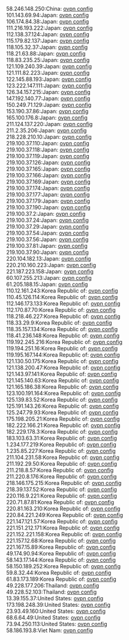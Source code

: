58.246.148.250:China: [ovpn config](vpn/58_246_148_250.ovpn)  
101.143.69.94:Japan: [ovpn config](vpn/101_143_69_94.ovpn)  
106.174.84.38:Japan: [ovpn config](vpn/106_174_84_38.ovpn)  
111.216.193.222:Japan: [ovpn config](vpn/111_216_193_222.ovpn)  
112.138.37.124:Japan: [ovpn config](vpn/112_138_37_124.ovpn)  
115.179.82.137:Japan: [ovpn config](vpn/115_179_82_137.ovpn)  
118.105.32.37:Japan: [ovpn config](vpn/118_105_32_37.ovpn)  
118.21.63.88:Japan: [ovpn config](vpn/118_21_63_88.ovpn)  
118.83.235.25:Japan: [ovpn config](vpn/118_83_235_25.ovpn)  
121.109.240.39:Japan: [ovpn config](vpn/121_109_240_39.ovpn)  
121.111.82.223:Japan: [ovpn config](vpn/121_111_82_223.ovpn)  
122.145.88.193:Japan: [ovpn config](vpn/122_145_88_193.ovpn)  
123.222.147.111:Japan: [ovpn config](vpn/123_222_147_111.ovpn)  
126.34.157.215:Japan: [ovpn config](vpn/126_34_157_215.ovpn)  
147.192.140.77:Japan: [ovpn config](vpn/147_192_140_77.ovpn)  
150.249.71.129:Japan: [ovpn config](vpn/150_249_71_129.ovpn)  
153.190.37.86:Japan: [ovpn config](vpn/153_190_37_86.ovpn)  
165.100.176.8:Japan: [ovpn config](vpn/165_100_176_8.ovpn)  
211.124.137.220:Japan: [ovpn config](vpn/211_124_137_220.ovpn)  
211.2.35.206:Japan: [ovpn config](vpn/211_2_35_206.ovpn)  
218.228.210.10:Japan: [ovpn config](vpn/218_228_210_10.ovpn)  
219.100.37.110:Japan: [ovpn config](vpn/219_100_37_110.ovpn)  
219.100.37.118:Japan: [ovpn config](vpn/219_100_37_118.ovpn)  
219.100.37.119:Japan: [ovpn config](vpn/219_100_37_119.ovpn)  
219.100.37.126:Japan: [ovpn config](vpn/219_100_37_126.ovpn)  
219.100.37.165:Japan: [ovpn config](vpn/219_100_37_165.ovpn)  
219.100.37.166:Japan: [ovpn config](vpn/219_100_37_166.ovpn)  
219.100.37.169:Japan: [ovpn config](vpn/219_100_37_169.ovpn)  
219.100.37.174:Japan: [ovpn config](vpn/219_100_37_174.ovpn)  
219.100.37.177:Japan: [ovpn config](vpn/219_100_37_177.ovpn)  
219.100.37.179:Japan: [ovpn config](vpn/219_100_37_179.ovpn)  
219.100.37.190:Japan: [ovpn config](vpn/219_100_37_190.ovpn)  
219.100.37.2:Japan: [ovpn config](vpn/219_100_37_2.ovpn)  
219.100.37.24:Japan: [ovpn config](vpn/219_100_37_24.ovpn)  
219.100.37.29:Japan: [ovpn config](vpn/219_100_37_29.ovpn)  
219.100.37.54:Japan: [ovpn config](vpn/219_100_37_54.ovpn)  
219.100.37.56:Japan: [ovpn config](vpn/219_100_37_56.ovpn)  
219.100.37.81:Japan: [ovpn config](vpn/219_100_37_81.ovpn)  
219.100.37.90:Japan: [ovpn config](vpn/219_100_37_90.ovpn)  
220.104.182.13:Japan: [ovpn config](vpn/220_104_182_13.ovpn)  
220.210.160.223:Japan: [ovpn config](vpn/220_210_160_223.ovpn)  
221.187.223.158:Japan: [ovpn config](vpn/221_187_223_158.ovpn)  
60.107.255.213:Japan: [ovpn config](vpn/60_107_255_213.ovpn)  
61.205.188.15:Japan: [ovpn config](vpn/61_205_188_15.ovpn)  
110.12.161.243:Korea Republic of: [ovpn config](vpn/110_12_161_243.ovpn)  
110.45.126.114:Korea Republic of: [ovpn config](vpn/110_45_126_114.ovpn)  
112.146.173.133:Korea Republic of: [ovpn config](vpn/112_146_173_133.ovpn)  
112.170.87.70:Korea Republic of: [ovpn config](vpn/112_170_87_70.ovpn)  
118.218.46.227:Korea Republic of: [ovpn config](vpn/118_218_46_227.ovpn)  
118.33.29.9:Korea Republic of: [ovpn config](vpn/118_33_29_9.ovpn)  
118.35.157.134:Korea Republic of: [ovpn config](vpn/118_35_157_134.ovpn)  
118.41.236.148:Korea Republic of: [ovpn config](vpn/118_41_236_148.ovpn)  
119.192.245.216:Korea Republic of: [ovpn config](vpn/119_192_245_216.ovpn)  
119.194.251.16:Korea Republic of: [ovpn config](vpn/119_194_251_16.ovpn)  
119.195.167.144:Korea Republic of: [ovpn config](vpn/119_195_167_144.ovpn)  
121.130.50.175:Korea Republic of: [ovpn config](vpn/121_130_50_175.ovpn)  
121.138.200.47:Korea Republic of: [ovpn config](vpn/121_138_200_47.ovpn)  
121.143.97.141:Korea Republic of: [ovpn config](vpn/121_143_97_141.ovpn)  
121.145.140.63:Korea Republic of: [ovpn config](vpn/121_145_140_63.ovpn)  
121.165.186.38:Korea Republic of: [ovpn config](vpn/121_165_186_38.ovpn)  
123.100.191.164:Korea Republic of: [ovpn config](vpn/123_100_191_164.ovpn)  
125.139.83.52:Korea Republic of: [ovpn config](vpn/125_139_83_52.ovpn)  
125.191.143.26:Korea Republic of: [ovpn config](vpn/125_191_143_26.ovpn)  
125.247.79.93:Korea Republic of: [ovpn config](vpn/125_247_79_93.ovpn)  
175.198.205.21:Korea Republic of: [ovpn config](vpn/175_198_205_21.ovpn)  
182.222.166.21:Korea Republic of: [ovpn config](vpn/182_222_166_21.ovpn)  
182.229.178.3:Korea Republic of: [ovpn config](vpn/182_229_178_3.ovpn)  
183.103.63.31:Korea Republic of: [ovpn config](vpn/183_103_63_31.ovpn)  
1.234.177.219:Korea Republic of: [ovpn config](vpn/1_234_177_219.ovpn)  
1.235.85.227:Korea Republic of: [ovpn config](vpn/1_235_85_227.ovpn)  
211.104.231.58:Korea Republic of: [ovpn config](vpn/211_104_231_58.ovpn)  
211.192.29.50:Korea Republic of: [ovpn config](vpn/211_192_29_50.ovpn)  
211.218.8.57:Korea Republic of: [ovpn config](vpn/211_218_8_57.ovpn)  
211.220.8.176:Korea Republic of: [ovpn config](vpn/211_220_8_176.ovpn)  
218.146.175.215:Korea Republic of: [ovpn config](vpn/218_146_175_215.ovpn)  
218.39.137.52:Korea Republic of: [ovpn config](vpn/218_39_137_52.ovpn)  
220.116.9.221:Korea Republic of: [ovpn config](vpn/220_116_9_221.ovpn)  
220.71.87.81:Korea Republic of: [ovpn config](vpn/220_71_87_81.ovpn)  
220.81.163.210:Korea Republic of: [ovpn config](vpn/220_81_163_210.ovpn)  
220.84.221.249:Korea Republic of: [ovpn config](vpn/220_84_221_249.ovpn)  
221.147.121.57:Korea Republic of: [ovpn config](vpn/221_147_121_57.ovpn)  
221.151.212.171:Korea Republic of: [ovpn config](vpn/221_151_212_171.ovpn)  
221.152.221.158:Korea Republic of: [ovpn config](vpn/221_152_221_158.ovpn)  
221.157.12.68:Korea Republic of: [ovpn config](vpn/221_157_12_68.ovpn)  
221.167.15.89:Korea Republic of: [ovpn config](vpn/221_167_15_89.ovpn)  
49.174.90.94:Korea Republic of: [ovpn config](vpn/49_174_90_94.ovpn)  
58.143.17.144:Korea Republic of: [ovpn config](vpn/58_143_17_144.ovpn)  
58.150.189.252:Korea Republic of: [ovpn config](vpn/58_150_189_252.ovpn)  
59.8.32.44:Korea Republic of: [ovpn config](vpn/59_8_32_44.ovpn)  
61.83.173.189:Korea Republic of: [ovpn config](vpn/61_83_173_189.ovpn)  
49.228.177.206:Thailand: [ovpn config](vpn/49_228_177_206.ovpn)  
49.228.52.103:Thailand: [ovpn config](vpn/49_228_52_103.ovpn)  
13.39.155.37:United States: [ovpn config](vpn/13_39_155_37.ovpn)  
173.198.248.39:United States: [ovpn config](vpn/173_198_248_39.ovpn)  
23.93.49.160:United States: [ovpn config](vpn/23_93_49_160.ovpn)  
68.6.64.49:United States: [ovpn config](vpn/68_6_64_49.ovpn)  
73.94.250.113:United States: [ovpn config](vpn/73_94_250_113.ovpn)  
58.186.193.8:Viet Nam: [ovpn config](vpn/58_186_193_8.ovpn)  
